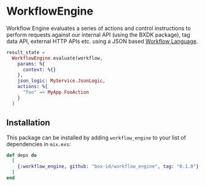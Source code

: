 # WorkflowEngine

Workflow Engine evaluates a series of actions and control instructions to perform requests against our internal API (using the BXDK package), tag data API, external HTTP APIs etc. using a JSON based [Workflow Language](./workflow_language.md).

```elixir
result_state =
  WorkflowEngine.evaluate(workflow,
    params: %{
      context: %{}
    },
    json_logic: MyService.JsonLogic,
    actions: %{
      "foo" => MyApp.FooAction
    }
  )
```

## Installation

This package can be installed by adding `workflow_engine` to your list of dependencies in `mix.exs`:

```elixir
def deps do
  [
    {:workflow_engine, github: "box-id/workflow_engine", tag: "0.1.0"}
  ]
end
```
